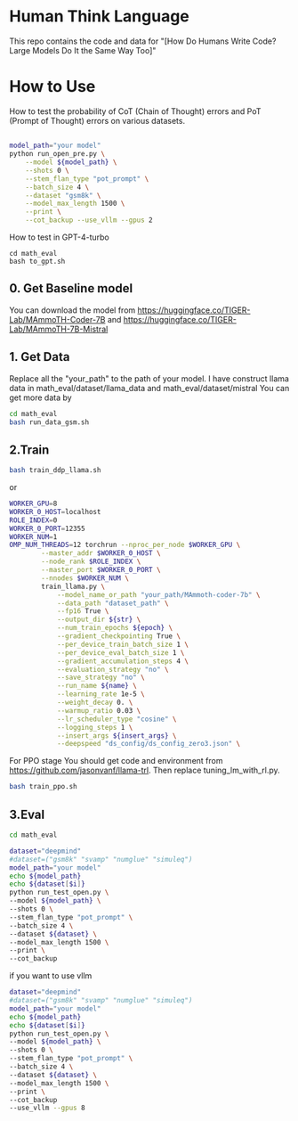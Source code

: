 
# **Human Think Language** 
This repo contains the code and data for "[How Do Humans Write Code? Large Models Do It the Same Way Too]"

# How to Use
How to test the probability of CoT (Chain of Thought) errors and PoT (Prompt of Thought) errors on various datasets.
## 
```bash
model_path="your model"
python run_open_pre.py \
    --model ${model_path} \
    --shots 0 \
    --stem_flan_type "pot_prompt" \
    --batch_size 4 \
    --dataset "gsm8k" \
    --model_max_length 1500 \
    --print \
    --cot_backup --use_vllm --gpus 2
```
How to test in GPT-4-turbo
```
cd math_eval
bash to_gpt.sh
```
## 0. Get Baseline model
You can download the model from https://huggingface.co/TIGER-Lab/MAmmoTH-Coder-7B and https://huggingface.co/TIGER-Lab/MAmmoTH-7B-Mistral
## 1. Get Data
Replace all the "your_path" to the path of your model.
I have construct llama data in math_eval/dataset/llama_data and math_eval/dataset/mistral
You can get more data by 
```bash
cd math_eval
bash run_data_gsm.sh
```
## 2.Train
```bash
bash train_ddp_llama.sh
```
or
```bash
WORKER_GPU=8
WORKER_0_HOST=localhost
ROLE_INDEX=0
WORKER_0_PORT=12355
WORKER_NUM=1
OMP_NUM_THREADS=12 torchrun --nproc_per_node $WORKER_GPU \
        --master_addr $WORKER_0_HOST \
        --node_rank $ROLE_INDEX \
        --master_port $WORKER_0_PORT \
        --nnodes $WORKER_NUM \
        train_llama.py \
            --model_name_or_path "your_path/MAmmoth-coder-7b" \
            --data_path "dataset_path" \
            --fp16 True \
            --output_dir ${str} \
            --num_train_epochs ${epoch} \
            --gradient_checkpointing True \
            --per_device_train_batch_size 1 \
            --per_device_eval_batch_size 1 \
            --gradient_accumulation_steps 4 \
            --evaluation_strategy "no" \
            --save_strategy "no" \
            --run_name ${name} \
            --learning_rate 1e-5 \
            --weight_decay 0. \
            --warmup_ratio 0.03 \
            --lr_scheduler_type "cosine" \
            --logging_steps 1 \
            --insert_args ${insert_args} \
            --deepspeed "ds_config/ds_config_zero3.json" \
```
For PPO stage
You should get code and environment from https://github.com/jasonvanf/llama-trl. Then replace tuning_lm_with_rl.py.
```bash
bash train_ppo.sh
```
## 3.Eval
```bash
cd math_eval
```
```bash
dataset="deepmind"
#dataset=("gsm8k" "svamp" "numglue" "simuleq")
model_path="your model"
echo ${model_path}
echo ${dataset[$i]}
python run_test_open.py \
--model ${model_path} \
--shots 0 \
--stem_flan_type "pot_prompt" \
--batch_size 4 \
--dataset ${dataset} \
--model_max_length 1500 \
--print \
--cot_backup 
```
if you want to use vllm
```bash
dataset="deepmind"
#dataset=("gsm8k" "svamp" "numglue" "simuleq")
model_path="your model"
echo ${model_path}
echo ${dataset[$i]}
python run_test_open.py \
--model ${model_path} \
--shots 0 \
--stem_flan_type "pot_prompt" \
--batch_size 4 \
--dataset ${dataset} \
--model_max_length 1500 \
--print \
--cot_backup 
--use_vllm --gpus 8

```
